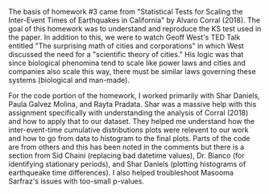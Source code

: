 The basis of homework #3 came from "Statistical Tests for Scaling the Inter-Event Times of Earthquakes in California" by Alvaro Corral (2018). The goal of this homework was to understand and reproduce the KS test used in the paper. In addition to this, we were to watch Geoff West's TED Talk entitled "The surprising math of cities and corporations" in which West discussed the need for a "scientific theory of cities." His logic was that since biological phenomina tend to scale like power laws and cities and companies also scale this way, there must be similar laws governing these systems (biological and man-made).

For the code portion of the homework, I worked primarily with Shar Daniels, Paula Galvez Molina, and Rayta Pradata. Shar was a massive help with this assignment specifically with understanding the analysis of Corral (2018) and how to apply that to our dataset. They helped me understand how the inter-event-time cumulative distributions plots were relevent to our work and how to go from data to histogram to the final plots. Parts of the code are from others and this has been noted in the comments but there is a section from Sid Chaini (replacing bad datetime values), Dr. Bianco (for identifying stationary periods), and Shar Daniels (plotting histograms of earthqueake time differences). I also helped troubleshoot Masooma Sarfraz's issues with too-small p-values.
